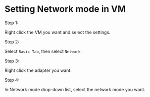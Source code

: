 # Setting Network mode in VM
Step 1:

Right click the VM you want and select the settings.

Step 2:

Select `Basic Tab`, then select `Network`.

Step 3:

Right click the adapter you want.

Step 4: 

In Network mode drop-down list, select the network mode you want.
